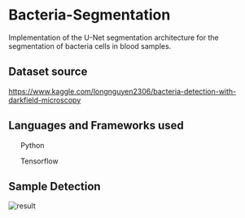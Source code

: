 # Bacteria-Segmentation
Implementation of the U-Net segmentation architecture for the segmentation of bacteria cells in blood samples.

## Dataset source
https://www.kaggle.com/longnguyen2306/bacteria-detection-with-darkfield-microscopy

## Languages and Frameworks used
<ol> Python </ol>
<ol> Tensorflow </ol>

## Sample Detection
![result](https://user-images.githubusercontent.com/40724187/147733705-12bb1d92-1f0c-4279-b206-f75178f4a97d.png)
